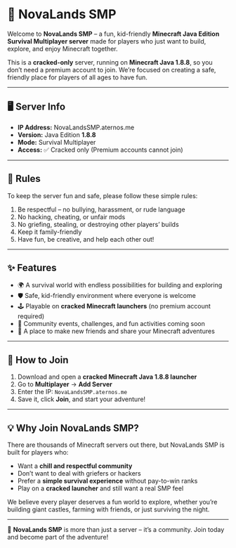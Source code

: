 # 🌌 NovaLands SMP

Welcome to **NovaLands SMP** – a fun, kid-friendly **Minecraft Java Edition Survival Multiplayer server** made for players who just want to build, explore, and enjoy Minecraft together.  

This is a **cracked-only** server, running on **Minecraft Java 1.8.8**, so you don’t need a premium account to join. We’re focused on creating a safe, friendly place for players of all ages to have fun.  

---

## 🖥️ Server Info
- **IP Address:** NovaLandsSMP.aternos.me  
- **Version:** Java Edition **1.8.8**  
- **Mode:** Survival Multiplayer  
- **Access:** ✅ Cracked only (Premium accounts cannot join)  

---

## 📜 Rules
To keep the server fun and safe, please follow these simple rules:  
1. Be respectful – no bullying, harassment, or rude language  
2. No hacking, cheating, or unfair mods  
3. No griefing, stealing, or destroying other players’ builds  
4. Keep it family-friendly  
5. Have fun, be creative, and help each other out!  

---

## ✨ Features
- 🌍 A survival world with endless possibilities for building and exploring  
- 🛡️ Safe, kid-friendly environment where everyone is welcome  
- 🕹️ Playable on **cracked Minecraft launchers** (no premium account required)  
- 🎉 Community events, challenges, and fun activities coming soon  
- 🤝 A place to make new friends and share your Minecraft adventures  

---

## 🚀 How to Join
1. Download and open a **cracked Minecraft Java 1.8.8 launcher**  
2. Go to **Multiplayer** → **Add Server**  
3. Enter the IP: `NovaLandsSMP.aternos.me`  
4. Save it, click **Join**, and start your adventure!  

---

## 💡 Why Join NovaLands SMP?
There are thousands of Minecraft servers out there, but NovaLands SMP is built for players who:  
- Want a **chill and respectful community**  
- Don’t want to deal with griefers or hackers  
- Prefer a **simple survival experience** without pay-to-win ranks  
- Play on a **cracked launcher** and still want a real SMP feel  

We believe every player deserves a fun world to explore, whether you’re building giant castles, farming with friends, or just surviving the night.  

---

🌟 **NovaLands SMP** is more than just a server – it’s a community. Join today and become part of the adventure!
